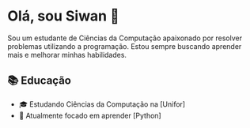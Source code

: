 # Olá, sou Siwan 👋

Sou um estudante de Ciências da Computação apaixonado por resolver problemas utilizando a programação. Estou sempre buscando aprender mais e melhorar minhas habilidades.

## 📚 Educação

- 🎓 Estudando Ciências da Computação na [Unifor]
- 🌱 Atualmente focado em aprender [Python]

